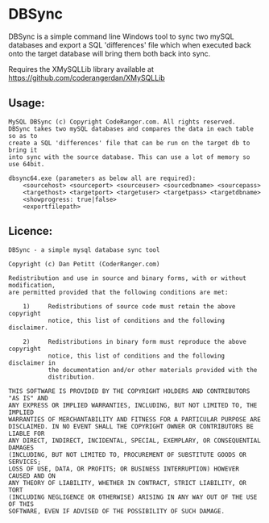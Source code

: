 DBSync
=======================

DBSync is a simple command line Windows tool to sync two mySQL databases and export a SQL 'differences' file which when executed back onto the target database will bring them both back into sync.

Requires the XMySQLLib library available at https://github.com/coderangerdan/XMySQLLib


## Usage:

    MySQL DBSync (c) Copyright CodeRanger.com. All rights reserved.
    DBSync takes two mySQL databases and compares the data in each table so as to
    create a SQL 'differences' file that can be run on the target db to bring it
    into sync with the source database. This can use a lot of memory so use 64bit.

    dbsync64.exe (parameters as below all are required):
        <sourcehost> <sourceport> <sourceuser> <sourcedbname> <sourcepass>
        <targethost> <targetport> <targetuser> <targetpass> <targetdbname>
        <showprogress: true|false>
        <exportfilepath>



## Licence:

    DBSync - a simple mysql database sync tool

    Copyright (c) Dan Petitt (CoderRanger.com)

    Redistribution and use in source and binary forms, with or without modification,
    are permitted provided that the following conditions are met:

        1)     Redistributions of source code must retain the above copyright
               notice, this list of conditions and the following disclaimer.

        2)     Redistributions in binary form must reproduce the above copyright
               notice, this list of conditions and the following disclaimer in
               the documentation and/or other materials provided with the
               distribution.
             
    THIS SOFTWARE IS PROVIDED BY THE COPYRIGHT HOLDERS AND CONTRIBUTORS "AS IS" AND
    ANY EXPRESS OR IMPLIED WARRANTIES, INCLUDING, BUT NOT LIMITED TO, THE IMPLIED
    WARRANTIES OF MERCHANTABILITY AND FITNESS FOR A PARTICULAR PURPOSE ARE
    DISCLAIMED. IN NO EVENT SHALL THE COPYRIGHT OWNER OR CONTRIBUTORS BE LIABLE FOR
    ANY DIRECT, INDIRECT, INCIDENTAL, SPECIAL, EXEMPLARY, OR CONSEQUENTIAL DAMAGES
    (INCLUDING, BUT NOT LIMITED TO, PROCUREMENT OF SUBSTITUTE GOODS OR SERVICES;
    LOSS OF USE, DATA, OR PROFITS; OR BUSINESS INTERRUPTION) HOWEVER CAUSED AND ON
    ANY THEORY OF LIABILITY, WHETHER IN CONTRACT, STRICT LIABILITY, OR TORT
    (INCLUDING NEGLIGENCE OR OTHERWISE) ARISING IN ANY WAY OUT OF THE USE OF THIS
    SOFTWARE, EVEN IF ADVISED OF THE POSSIBILITY OF SUCH DAMAGE.
